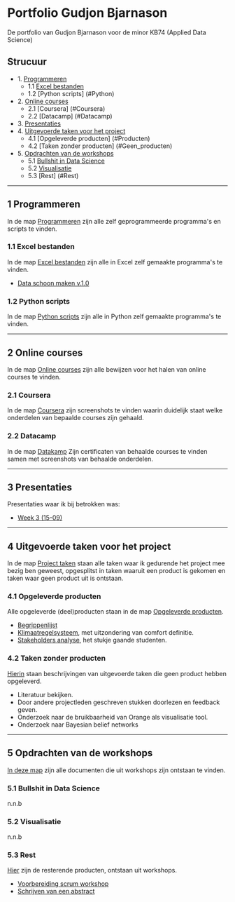 # Portfolio Gudjon Bjarnason
De portfolio van Gudjon Bjarnason voor de minor KB74 (Applied Data Science)

## Strucuur
* 1\. [Programmeren](#Programmeren)
    * 1.1 [Excel bestanden](#Excel)
    * 1.2 [Python scripts] (#Python)
* 2\. [Online courses](#Online_courses)
    * 2.1 [Coursera] (#Coursera)
    * 2.2 [Datacamp] (#Datacamp)
* 3\. [Presentaties](#Presentaties)  
* 4\. [Uitgevoerde taken voor het project](#Taken_project)
    * 4.1 [Opgeleverde producten] (#Producten)
    * 4.2 [Taken zonder producten] (#Geen_producten)
* 5\. [Opdrachten van de workshops](#Opdrachten_workshops)  
    * 5.1 [Bullshit in Data Science](#Bullshit)  
    * 5.2 [Visualisatie](#Visualisatie)
    * 5.3 [Rest] (#Rest)
  
---	
  
## 1 Programmeren <a name="Programmeren"></a>
In de map [Programmeren](https://github.com/gaui74/Portfolio/tree/master/Programmeren) zijn alle zelf geprogrammeerde programma's en scripts te vinden.

### 1.1 Excel bestanden<a name="Excel"></a>
In de map [Excel bestanden](https://github.com/gaui74/Portfolio/tree/master/Programmeren/Excel%20bestanden) zijn alle in Excel zelf gemaakte programma's te vinden.
* [Data schoon maken v.1.0](https://docs.google.com/spreadsheets/d/1-uwaL5oCXaakGuihwC1bGEomSUFVIHFWiFsbEjyPR0Y/edit#gid=999407174)

### 1.2 Python scripts <a name="Python"></a>
In de map [Python scripts](https://github.com/gaui74/Portfolio/tree/master/Programmeren/Python%20scripts) zijn alle in Python zelf gemaakte programma's te vinden.
  
---

## 2 Online courses <a name="Online_courses"><a/>
In de map [Online courses](https://github.com/gaui74/Portfolio/tree/master/Online%20courses) zijn alle bewijzen voor het halen van online courses te vinden.

### 2.1 Coursera <a name="Coursera"><a/>
In de map [Coursera](https://github.com/gaui74/Portfolio/tree/master/Online%20courses/Coursera) zijn screenshots te vinden waarin duidelijk staat welke onderdelen van bepaalde courses zijn gehaald.

### 2.2 Datacamp <a name="Datacamp"><a/>
In de map [Datakamp](https://github.com/gaui74/Portfolio/tree/master/Online%20courses/Data%20camp) Zijn certificaten van behaalde courses te vinden samen met screenshots van behaalde onderdelen.

--- 
 
## 3 Presentaties <a name="Presentaties"></a>
Presentaties waar ik bij betrokken was:
* [Week 3 (15-09)](https://docs.google.com/presentation/d/159EUHd6WClg6cKdBiFDfMCbfbDdmwbAJ1ulNIkZFSgQ/edit#slide=id.g253817c5d4_0_6)
  
---
  
## 4 Uitgevoerde taken voor het project <a name="Taken_project"></a>
In de map [Project taken](https://github.com/gaui74/Portfolio/tree/master/Project%20taken) staan alle taken waar ik gedurende het project mee bezig ben geweest, opgesplitst in taken waaruit een product is gekomen en taken waar geen product uit is ontstaan.

### 4.1 Opgeleverde producten <a name="Producten"><a/>
Alle opgeleverde (deel)producten staan in de map [Opgeleverde producten](https://github.com/gaui74/Portfolio/tree/master/Project%20taken/Opgeleverde%20producten).
* [Begrippenlijst](https://github.com/gaui74/Portfolio/blob/master/Project%20taken/Opgeleverde%20producten/Begrippenlijst.docx)
* [Klimaatregelsysteem](https://github.com/gaui74/Portfolio/blob/master/Project%20taken/Opgeleverde%20producten/Klimaatregelsysteem%20HHS.docx), met uitzondering van comfort definitie.
* [Stakeholders analyse](https://docs.google.com/document/d/1_ye6ioAlbb7o5IaEB9R8WoXjYITNqxEaVof3VodFhtA/edit#heading=h.urxaz0w255z4), het stukje gaande studenten.

### 4.2 Taken zonder producten <a name="Geen_producten"><a/>
[Hierin](https://github.com/gaui74/Portfolio/tree/master/Project%20taken/Taken%20zonder%20producten) staan beschrijvingen van uitgevoerde taken die geen product hebben opgeleverd.
* Literatuur bekijken.
* Door andere projectleden geschreven stukken doorlezen en feedback geven.
* Onderzoek naar de bruikbaarheid van Orange als visualisatie tool.
* Onderzoek naar Bayesian belief networks

---
  
## 5 Opdrachten van de workshops <a name="Opdrachten_workshops"></a>
[In deze map](https://github.com/gaui74/Portfolio/tree/master/Workshops) zijn alle documenten die uit workshops zijn ontstaan te vinden.

### 5.1 Bullshit in Data Science <a name="Bullshit"></a>
n.n.b   

### 5.2 Visualisatie <a name="Visualisatie"></a>
n.n.b    

### 5.3 Rest <a name="Rest"><a/>
[Hier](https://github.com/gaui74/Portfolio/tree/master/Workshops/Rest) zijn de resterende producten, ontstaan uit workshops.
* [Voorbereiding scrum workshop](https://github.com/gaui74/Portfolio/blob/master/Workshops/Rest/Scrum.docx)
* [Schrijven van een abstract](https://github.com/gaui74/Portfolio/blob/master/Workshops/Rest/Format%20-%20Schrijven%20van%20een%20abstract%20(1).docx)
